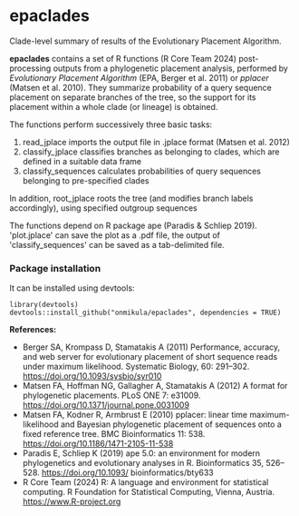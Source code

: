 # epaclades
Clade-level summary of results of the Evolutionary Placement Algorithm.

**epaclades** contains a set of R functions (R Core Team 2024) post-processing outputs from a phylogenetic placement analysis, performed by *Evolutionary Placement Algorithm* (EPA, Berger et al. 2011) or *pplacer* (Matsen et al. 2010).
They summarize probability of a query sequence placement on separate branches of the tree, so the support for its placement within a whole clade (or lineage) is obtained.

The functions perform successively three basic tasks:
1. read_jplace imports the output file in .jplace format (Matsen et al. 2012)
2. classify_jplace classifies branches as belonging to clades, which are defined in a suitable data frame
3. classify_sequences calculates probabilities of query sequences belonging to pre-specified clades

In addition, root_jplace roots the tree (and modifies branch labels accordingly), using specified outgroup sequences

The functions depend on R package ape (Paradis & Schliep 2019). 'plot.jplace' can save the plot as a .pdf file, the output of 'classify_sequences' can be saved as a tab-delimited file.

### **Package installation**
It can be installed using devtools:

```
library(devtools)
devtools::install_github("onmikula/epaclades", dependencies = TRUE)
```

**References:**
- Berger SA, Krompass D, Stamatakis A (2011) Performance, accuracy, and web server for evolutionary placement of short sequence reads under maximum likelihood. Systematic Biology, 60: 291–302. https://doi.org/10.1093/sysbio/syr010
- Matsen FA, Hoffman NG, Gallagher A, Stamatakis A (2012) A format for phylogenetic placements. PLoS ONE 7: e31009. https://doi.org/10.1371/journal.pone.0031009
- Matsen FA, Kodner R, Armbrust E (2010) pplacer: linear time maximum-likelihood and Bayesian phylogenetic placement of sequences onto a fixed reference tree. BMC Bioinformatics 11: 538. https://doi.org/10.1186/1471-2105-11-538
- Paradis E, Schliep K (2019) ape 5.0: an environment for modern phylogenetics and evolutionary analyses in R. Bioinformatics 35, 526–528. https://doi.org/10.1093/ bioinformatics/bty633
- R Core Team (2024) R: A language and environment for statistical computing. R Foundation for Statistical Computing, Vienna, Austria. https://www.R-project.org
